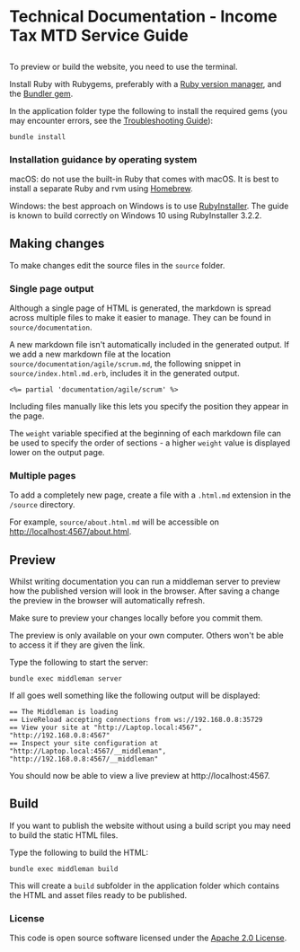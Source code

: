 # Technical Documentation - Income Tax MTD Service Guide 

## 

To preview or build the website, you need to use the terminal.

Install Ruby with Rubygems, preferably with a [Ruby version manager][rvm],
and the [Bundler gem][bundler].

In the application folder type the following to install the required gems (you may encounter errors, see the [Troubleshooting Guide](./TROUBLESHOOTING.md)):

```
bundle install
```
### Installation guidance by operating system

macOS: do not use the built-in Ruby that comes with macOS. It is best to install
a separate Ruby and rvm using [Homebrew](https://brew.sh/).

Windows: the best approach on Windows is to use
[RubyInstaller](https://rubyinstaller.org/). The guide is known to build
correctly on Windows 10 using RubyInstaller 3.2.2.

## Making changes

To make changes edit the source files in the `source` folder.

### Single page output

Although a single page of HTML is generated, the markdown is spread across
multiple files to make it easier to manage. They can be found in
`source/documentation`.

A new markdown file isn't automatically included in the generated output. If we
add a new markdown file at the location `source/documentation/agile/scrum.md`,
the following snippet in `source/index.html.md.erb`, includes it in the
generated output.

```
<%= partial 'documentation/agile/scrum' %>
```

Including files manually like this lets you specify the position they appear in
the page.

The `weight` variable specified at the beginning of each markdown file can be
used to specify the order of sections - a higher `weight` value is displayed
lower on the output page.

### Multiple pages

To add a completely new page, create a file with a `.html.md` extension in the `/source` directory.

For example, `source/about.html.md` will be accessible on <http://localhost:4567/about.html>.

## Preview

Whilst writing documentation you can run a middleman server to preview how the
published version will look in the browser. After saving a change the preview in
the browser will automatically refresh.

Make sure to preview your changes locally before you commit them.

The preview is only available on your own computer. Others won't be able to
access it if they are given the link.

Type the following to start the server:

```
bundle exec middleman server
```

If all goes well something like the following output will be displayed:

```
== The Middleman is loading
== LiveReload accepting connections from ws://192.168.0.8:35729
== View your site at "http://Laptop.local:4567", "http://192.168.0.8:4567"
== Inspect your site configuration at "http://Laptop.local:4567/__middleman", "http://192.168.0.8:4567/__middleman"
```

You should now be able to view a live preview at http://localhost:4567.

## Build

If you want to publish the website without using a build script you may need to
build the static HTML files.

Type the following to build the HTML:

```
bundle exec middleman build
```

This will create a `build` subfolder in the application folder which contains
the HTML and asset files ready to be published.

[rvm]: https://www.ruby-lang.org/en/documentation/installation/#managers
[bundler]: http://bundler.io/

### License

This code is open source software licensed under the [Apache 2.0 License]("http://www.apache.org/licenses/LICENSE-2.0.html").
